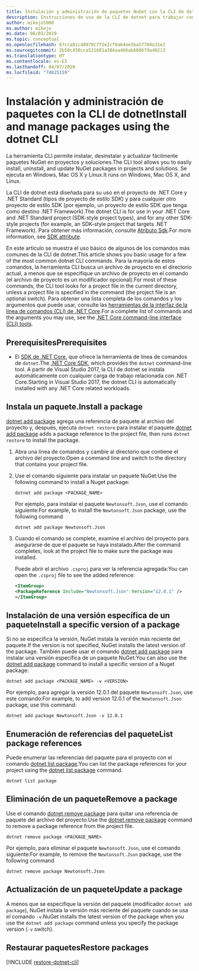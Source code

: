 ```yaml
---
title: Instalación y administración de paquetes NuGet con la CLI de dotnet
description: Instrucciones de uso de la CLI de dotnet para trabajar con paquetes NuGet.
author: mikejo5000
ms.author: mikejo
ms.date: 06/03/2019
ms.topic: conceptual
ms.openlocfilehash: 67cca81c48970c7f2e2cf0a64ee5ba57704a31e2
ms.sourcegitcommit: 2b50c450cca521681a384aa466ab666679a40213
ms.translationtype: HT
ms.contentlocale: es-ES
ms.lasthandoff: 04/07/2020
ms.locfileid: "74825159"
---
```

# <a name="install-and-manage-packages-using-the-dotnet-cli"></a><span data-ttu-id="b416f-103">Instalación y administración de paquetes con la CLI de dotnet</span><span class="sxs-lookup"><span data-stu-id="b416f-103">Install and manage packages using the dotnet CLI</span></span>

<span data-ttu-id="b416f-104">La herramienta CLI permite instalar, desinstalar y actualizar fácilmente paquetes NuGet en proyectos y soluciones.</span><span class="sxs-lookup"><span data-stu-id="b416f-104">The CLI tool allows you to easily install, uninstall, and update NuGet packages in projects and solutions.</span></span> <span data-ttu-id="b416f-105">Se ejecuta en Windows, Mac OS X y Linux.</span><span class="sxs-lookup"><span data-stu-id="b416f-105">It runs on Windows, Mac OS X, and Linux.</span></span>

<span data-ttu-id="b416f-106">La CLI de dotnet está diseñada para su uso en el proyecto de .NET Core y .NET Standard (tipos de proyecto de estilo SDK) y para cualquier otro proyecto de estilo SDK (por ejemplo, un proyecto de estilo SDK que tenga como destino .NET Framework).</span><span class="sxs-lookup"><span data-stu-id="b416f-106">The dotnet CLI is for use in your .NET Core and .NET Standard project (SDK-style project types), and for any other SDK-style projects (for example, an SDK-style project that targets .NET Framework).</span></span> <span data-ttu-id="b416f-107">Para obtener más información, consulte [Atributo Sdk](/dotnet/core/tools/csproj#additions).</span><span class="sxs-lookup"><span data-stu-id="b416f-107">For more information, see [SDK attribute](/dotnet/core/tools/csproj#additions).</span></span>

<span data-ttu-id="b416f-108">En este artículo se muestra el uso básico de algunos de los comandos más comunes de la CLI de dotnet.</span><span class="sxs-lookup"><span data-stu-id="b416f-108">This article shows you basic usage for a few of the most common dotnet CLI commands.</span></span> <span data-ttu-id="b416f-109">Para la mayoría de estos comandos, la herramienta CLI busca un archivo de proyecto en el directorio actual, a menos que se especifique un archivo de proyecto en el comando (el archivo de proyecto es un modificador opcional).</span><span class="sxs-lookup"><span data-stu-id="b416f-109">For most of these commands, the CLI tool looks for a project file in the current directory, unless a project file is specified in the command (the project file is an optional switch).</span></span> <span data-ttu-id="b416f-110">Para obtener una lista completa de los comandos y los argumentos que puede usar, consulte las [herramientas de la interfaz de la línea de comandos (CLI) de .NET Core](../reference/dotnet-commands.md).</span><span class="sxs-lookup"><span data-stu-id="b416f-110">For a complete list of commands and the arguments you may use, see the [.NET Core command-line interface (CLI) tools](../reference/dotnet-commands.md).</span></span>

## <a name="prerequisites"></a><span data-ttu-id="b416f-111">Prerequisites</span><span class="sxs-lookup"><span data-stu-id="b416f-111">Prerequisites</span></span>

- <span data-ttu-id="b416f-112">El [SDK de .NET Core](https://www.microsoft.com/net/download/), que ofrece la herramienta de línea de comandos de `dotnet`.</span><span class="sxs-lookup"><span data-stu-id="b416f-112">The [.NET Core SDK](https://www.microsoft.com/net/download/), which provides the `dotnet` command-line tool.</span></span> <span data-ttu-id="b416f-113">A partir de Visual Studio 2017, la CLI de dotnet se instala automáticamente con cualquier carga de trabajo relacionada con .NET Core.</span><span class="sxs-lookup"><span data-stu-id="b416f-113">Starting in Visual Studio 2017, the dotnet CLI is automatically installed with any .NET Core related workloads.</span></span>

## <a name="install-a-package"></a><span data-ttu-id="b416f-114">Instala un paquete.</span><span class="sxs-lookup"><span data-stu-id="b416f-114">Install a package</span></span>

<span data-ttu-id="b416f-115">[dotnet add package](/dotnet/core/tools/dotnet-add-package?tabs=netcore2x) agrega una referencia de paquete al archivo del proyecto y, después, ejecuta `dotnet restore` para instalar el paquete.</span><span class="sxs-lookup"><span data-stu-id="b416f-115">[dotnet add package](/dotnet/core/tools/dotnet-add-package?tabs=netcore2x) adds a package reference to the project file, then runs `dotnet restore` to install the package.</span></span>

1. <span data-ttu-id="b416f-116">Abra una línea de comandos y cambie al directorio que contiene el archivo del proyecto.</span><span class="sxs-lookup"><span data-stu-id="b416f-116">Open a command line and switch to the directory that contains your project file.</span></span>

2. <span data-ttu-id="b416f-117">Use el comando siguiente para instalar un paquete NuGet:</span><span class="sxs-lookup"><span data-stu-id="b416f-117">Use the following command to install a Nuget package:</span></span>

    ```dotnetcli
    dotnet add package <PACKAGE_NAME>
    ```

    <span data-ttu-id="b416f-118">Por ejemplo, para instalar el paquete `Newtonsoft.Json`, use el comando siguiente:</span><span class="sxs-lookup"><span data-stu-id="b416f-118">For example, to install the `Newtonsoft.Json` package, use the following command</span></span>

    ```dotnetcli
    dotnet add package Newtonsoft.Json
    ```

3. <span data-ttu-id="b416f-119">Cuando el comando se complete, examine el archivo del proyecto para asegurarse de que el paquete se haya instalado.</span><span class="sxs-lookup"><span data-stu-id="b416f-119">After the command completes, look at the project file to make sure the package was installed.</span></span>

   <span data-ttu-id="b416f-120">Puede abrir el archivo `.csproj` para ver la referencia agregada:</span><span class="sxs-lookup"><span data-stu-id="b416f-120">You can open the `.csproj` file to see the added reference:</span></span>

    ```xml
   <ItemGroup>
    <PackageReference Include="Newtonsoft.Json" Version="12.0.1" />
   </ItemGroup>
    ```

## <a name="install-a-specific-version-of-a-package"></a><span data-ttu-id="b416f-121">Instalación de una versión específica de un paquete</span><span class="sxs-lookup"><span data-stu-id="b416f-121">Install a specific version of a package</span></span>

<span data-ttu-id="b416f-122">Si no se especifica la versión, NuGet instala la versión más reciente del paquete.</span><span class="sxs-lookup"><span data-stu-id="b416f-122">If the version is not specified, NuGet installs the latest version of the package.</span></span> <span data-ttu-id="b416f-123">También puede usar el comando [dotnet add package](/dotnet/core/tools/dotnet-add-package?tabs=netcore2x) para instalar una versión específica de un paquete NuGet:</span><span class="sxs-lookup"><span data-stu-id="b416f-123">You can also use the [dotnet add package](/dotnet/core/tools/dotnet-add-package?tabs=netcore2x) command to install a specific version of a Nuget package:</span></span>

```dotnetcli
dotnet add package <PACKAGE_NAME> -v <VERSION>
```

<span data-ttu-id="b416f-124">Por ejemplo, para agregar la versión 12.0.1 del paquete `Newtonsoft.Json`, use este comando:</span><span class="sxs-lookup"><span data-stu-id="b416f-124">For example, to add version 12.0.1 of the `Newtonsoft.Json` package, use this command:</span></span>

```dotnetcli
dotnet add package Newtonsoft.Json -v 12.0.1
```

## <a name="list-package-references"></a><span data-ttu-id="b416f-125">Enumeración de referencias del paquete</span><span class="sxs-lookup"><span data-stu-id="b416f-125">List package references</span></span>

<span data-ttu-id="b416f-126">Puede enumerar las referencias del paquete para el proyecto con el comando [dotnet list package](/dotnet/core/tools/dotnet-list-package?tabs=netcore2x).</span><span class="sxs-lookup"><span data-stu-id="b416f-126">You can list the package references for your project using the [dotnet list package](/dotnet/core/tools/dotnet-list-package?tabs=netcore2x) command.</span></span>

```dotnetcli
dotnet list package
```

## <a name="remove-a-package"></a><span data-ttu-id="b416f-127">Eliminación de un paquete</span><span class="sxs-lookup"><span data-stu-id="b416f-127">Remove a package</span></span>

<span data-ttu-id="b416f-128">Use el comando [dotnet remove package](/dotnet/core/tools/dotnet-remove-package?tabs=netcore2x) para quitar una referencia de paquete del archivo del proyecto.</span><span class="sxs-lookup"><span data-stu-id="b416f-128">Use the [dotnet remove package](/dotnet/core/tools/dotnet-remove-package?tabs=netcore2x) command to remove a package reference from the project file.</span></span>

```dotnetcli
dotnet remove package <PACKAGE_NAME>
```

<span data-ttu-id="b416f-129">Por ejemplo, para eliminar el paquete `Newtonsoft.Json`, use el comando siguiente:</span><span class="sxs-lookup"><span data-stu-id="b416f-129">For example, to remove the `Newtonsoft.Json` package, use the following command</span></span>

```dotnetcli
dotnet remove package Newtonsoft.Json
```

## <a name="update-a-package"></a><span data-ttu-id="b416f-130">Actualización de un paquete</span><span class="sxs-lookup"><span data-stu-id="b416f-130">Update a package</span></span>

<span data-ttu-id="b416f-131">A menos que se especifique la versión del paquete (modificador `dotnet add package`), NuGet instala la versión más reciente del paquete cuando se usa el comando `-v`.</span><span class="sxs-lookup"><span data-stu-id="b416f-131">NuGet installs the latest version of the package when you use the `dotnet add package` command unless you specify the package version (`-v` switch).</span></span>

## <a name="restore-packages"></a><span data-ttu-id="b416f-132">Restaurar paquetes</span><span class="sxs-lookup"><span data-stu-id="b416f-132">Restore packages</span></span>

[!INCLUDE [restore-dotnet-cli](includes/restore-dotnet-cli.md)]
